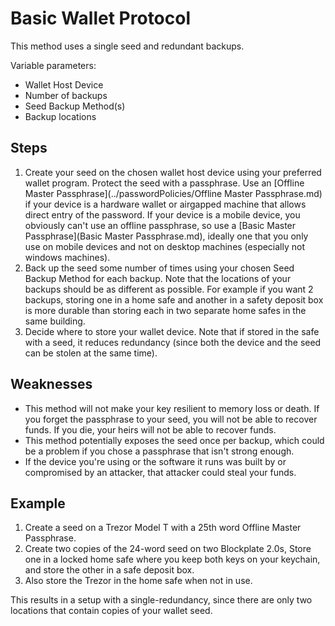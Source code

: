 # Basic Wallet Protocol

This method uses a single seed and redundant backups.

Variable parameters:

* Wallet Host Device
* Number of backups
* Seed Backup Method(s)
* Backup locations

## Steps

1. Create your seed on the chosen wallet host device using your preferred wallet program. Protect the seed with a passphrase. Use an [Offline Master Passphrase](../passwordPolicies/Offline Master Passphrase.md) if your device is a hardware wallet or airgapped machine that allows direct entry of the password. If your device is a mobile device, you obviously can't use an offline passphrase, so use a [Basic Master Passphrase](Basic Master Passphrase.md), ideally one that you only use on mobile devices and not on desktop machines (especially not windows machines).
2. Back up the seed some number of times using your chosen Seed Backup Method for each backup. Note that the locations of your backups should be as different as possible. For example if you want 2 backups, storing one in a home safe and another in a safety deposit box is more durable than storing each in two separate home safes in the same building.
3. Decide where to store your wallet device. Note that if stored in the safe with a seed, it reduces redundancy (since both the device and the seed can be stolen at the same time).

## Weaknesses

* This method will not make your key resilient to memory loss or death. If you forget the passphrase to your seed, you will not be able to recover funds. If you die, your heirs will not be able to recover funds.
* This method potentially exposes the seed once per backup, which could be a problem if you chose a passphrase that isn't strong enough.
* If the device you're using or the software it runs was built by or compromised by an attacker, that attacker could steal your funds.

## Example

1. Create a seed on a Trezor Model T with a 25th word Offline Master Passphrase.
2. Create two copies of the 24-word seed on two Blockplate 2.0s, Store one in a locked home safe where you keep both keys on your keychain, and store the other in a safe deposit box.
3. Also store the Trezor in the home safe when not in use.

This results in a setup with a single-redundancy, since there are only two locations that contain copies of your wallet seed.